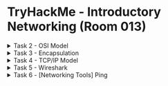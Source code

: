 #  TryHackMe - Introductory Networking (Room 013)

<details><summary>Task 2 - OSI Model</summary>
<p>

## Task 2.1

### Q: Which layer would choose to send data over TCP or UDP?

A: 4 - Transport Layer

## Task 2.2

### Q: Which layer checks received packets to make sure that they have not been corrupted?

A: 2 - Data Link

## Task 2.3

### Q: In which layer would data be formatted in preparation for transmission?

A: 2 - Data Link

## Task 2.4

### Q: Which layer transmits and receives data?

A: 1 - Physical

## Task 2.5

### Q: Which layer encrypts, compresses, or otherwise transforms the initial data to give it a standardised format?

A: 6 - Presentation

## Task 2.6

### Q: Which layer tracks communications between the host and receiving computers

A: 5 - Session

## Task 2.7

### Q: Which layer accepts communication requests from applications?

A: 7 - Application

## Task 2.8

### Q: Which layer handles logical addressing?

A: 3 - Network

## Task 2.9 

### Q: When sending data over TCP, what would you call the "bite-sized" pieces of data?

A: Segments

## Task 2.10

### Q: Which layer would the FTP protocol communicate with?

A: 7 - Application

## Task 2.11

### Q: Which transport layer protocol would be best suited to transmit a live video?

A: UDP

</p>
</details>

<details><summary>Task 3 - Encapsulation</summary>
<p>
	
## Task 3.1

### Q: How would you refer to data at layer 2 of the encapsulation process (with the OSI model)?

A: Frames

## Task 3.2

### Q: How would you refer to data at layer 4 of the encapsulation process (with the OSI model), if the UDP protocol has been selected?

A: Datagrams

## Task 3.3

### What process would a computer perform on a received message?

A: De-encapsulation

## Task 3.4

### Q: Which is the only layer of the OSI model to add a __trailer__ during encapsulation?

A: Data Link

## Task 3.5

### Q: Does encapsulation provide an extra layer of security (Aye/Nay)?

A: Aye

</p>
</details>

<details><summary>Task 4 - TCP/IP Model</summary>
<p>
	
## Task 4.1

### Q: Which model was introduced first, OSI or TCP/IP?

A: TCP/IP

## Task 4.2

### Q: Which layer of the TCP/IP model covers the functionality of the Transport Layer of the OSI model (Full Name)?

A: Transport

## Task 4.3

### Q: Which layer of the TCP/IP model covers the functionality of the Session layer of the OSI model (Full Name)?

A: Application

## Task 4.4

### Q: The Network Interface layer of the TCP/IP model covers the functionality of two layers in the OSI model. These layers are Data Link and ...?

A: Physical

## Task 4.5
 
### Which layer of the TCP/IP model handles the functionality of the OSI network layer?

A: Internet

## Task 4.6

### Q: What kind of protocol is TCP?

A: Connection-based

## Task 4.7

### Q: What is SYN short for?

A: Synchronized

## Task 4.8

### Q: What is the second step of the three way handshake?

A: SYN/ACK

## Task 4.9

### Q: What is the short name for the Acknowledgement segment in the three-way handshake?

A: ACK

</p>
</details>

<details><summary>Task 5 - Wireshark</summary>
<p>
	
## Task 5.1

### Q: What is the protocol specified in the section of the request that is linked to the Application layer of the OSI and TCP/IP models?

A: Domain Name System

## Task 5.2

### Q: Which layer of the OSI model does the section that shows the IP address "172.16.16.77" link to (Name of the layer)?

A: Network

## Task 5.3

### In the section of the request that links to the Transport layer of the OSI and TCP/IP models, which protocol is specified?

A: User Datagram Protocol

## Task 5.4

### Over what medium has this request been made (linked to the Data Link layer of the OSI model)?

A: Ethernet II

## Task 5.5

### Which layer of the OSI model does the section that shows the number of bytes transferred (81) link to?

A: Physical

## Task 5.6

### [Research] Can you figure out what kind of address is shown in the layer linked to the Data Link layer of the OSI model?

A: MAC

</p>
</details>

<details><summary>Task 6 - [Networking Tools] Ping</summary>
<p>
	
## Task 6.1

### Q: What command would you use to ping the bbc.co.uk website?

A: ping bbc.co.uk

## Task 6.2

### Q: Ping muirlandoracle.co.uk. What is the IP address?

A: 217.160.0.152

## Task 6.3

### What switch lets you changed the interval of sent ping requests?

A: -i

## Task 6.4

### What switch would allow you to restrict requests to IPv4?

A: -4

## Task 6.5

### What switch would give you a more verbose output?

A: -v

</p>
</details>